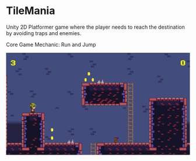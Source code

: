# TileMania
Unity 2D Platformer game where the player needs to reach the destination by avoiding traps and enemies.

Core Game Mechanic: Run and Jump

<img src="Snippet.PNG" width="600">



